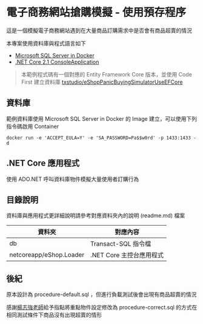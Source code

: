 # 電子商務網站搶購模擬 - 使用預存程序

這是一個模擬電子商務網站遇到在大量商品訂購需求中是否會有商品超賣的情況

本專案使用資料庫與程式語言如下

- [Microsoft SQL Server in Docker](https://hub.docker.com/r/microsoft/mssql-server-linux/)
- [.NET Core 2.1 ConsoleApplication](https://docs.microsoft.com/zh-tw/dotnet/core/)

> 本範例程式碼有一個對應的 Entity Framework Core 版本，並使用 Code First 建立資料庫
> [txstudio/eShopPanicBuyingSimulatorUseEFCore](https://github.com/txstudio/eShopPanicBuyingSimulatorUseEFCore)

## 資料庫

範例資料庫使用 Microsoft SQL Server in Docker 的 Image 建立，可以使用下列指令碼啟用 Container

```
docker run -e 'ACCEPT_EULA=Y' -e 'SA_PASSWORD=Pa$$w0rd' -p 1433:1433 -d
```

## .NET Core 應用程式

使用 ADO.NET 呼叫資料庫物件模擬大量使用者訂購行為

## 目錄說明

資料庫與應用程式更詳細說明請參考對應資料夾內的說明 (readme.md) 檔案

|資料夾|對應內容|
|--|--|
|db|Transact-SQL 指令檔|
|netcoreapp/eShop.Loader|.NET Core 主控台應用程式|

## 後紀

原本設計為 procedure-default.sql ，但進行負載測試後會出現有商品超賣的情況

感謝[楊志強老師](https://mvp.microsoft.com/zh-tw/PublicProfile/10723)給予指點將重點物件設定修改為 procedure-correct.sql 的方式在相同測試條件下商品沒有出現超賣的情形



